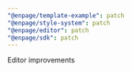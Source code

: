 ```yaml
---
"@enpage/template-example": patch
"@enpage/style-system": patch
"@enpage/editor": patch
"@enpage/sdk": patch
---
```


Editor improvements
